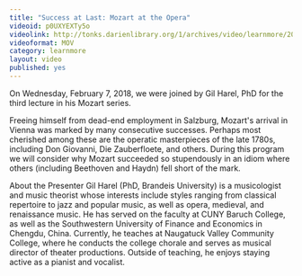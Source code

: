 ```yaml
---
title: "Success at Last: Mozart at the Opera"
videoid: p0UXYEXTy5o
videolink: http://tonks.darienlibrary.org/1/archives/video/learnmore/20180207_mozart.mov
videoformat: MOV
category: learnmore
layout: video
published: yes
---
```


On Wednesday, February 7, 2018, we were joined by Gil Harel, PhD for the third lecture in his Mozart series.

Freeing himself from dead-end employment in Salzburg, Mozart's arrival in Vienna was marked by many consecutive successes. Perhaps most cherished among these are the operatic masterpieces of the late 1780s, including Don Giovanni, Die Zauberfloete, and others. During this program we will consider why Mozart succeeded so stupendously in an idiom where others (including Beethoven and Haydn) fell short of the mark.

About the Presenter
Gil Harel (PhD, Brandeis University) is a musicologist and music theorist whose interests include styles ranging from classical repertoire to jazz and popular music, as well as opera, medieval, and renaissance music. He has served on the faculty at CUNY Baruch College, as well as the Southwestern University of Finance and Economics in Chengdu, China. Currently, he teaches at Naugatuck Valley Community College, where he conducts the college chorale and serves as musical director of theater productions. Outside of teaching, he enjoys staying active as a pianist and vocalist.
